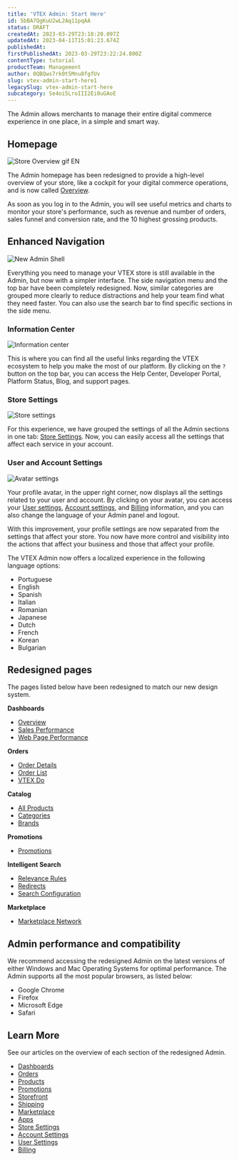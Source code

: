 ```yaml
---
title: 'VTEX Admin: Start Here'
id: 5bBA7QgKuU2wL2Aq11pqAA
status: DRAFT
createdAt: 2023-03-29T23:18:20.097Z
updatedAt: 2023-04-11T15:01:23.674Z
publishedAt: 
firstPublishedAt: 2023-03-29T23:22:24.800Z
contentType: tutorial
productTeam: Management
author: 0QBQws7rk0t5Mnu8fgfUv
slug: vtex-admin-start-here1
legacySlug: vtex-admin-start-here
subcategory: Se4oi5LroIII2Ei0uGAoE
---
```


The Admin allows merchants to manage their entire digital commerce experience in one place, in a simple and smart way. 

## Homepage
![Store Overview gif EN](//images.ctfassets.net/alneenqid6w5/4vKmiLmTVUtaxn5vzpX5xq/27b257963a3bcd2e24374c78e8bcbc4a/Store_Overview_gif_EN.gif)

The Admin homepage has been redesigned to provide a high-level overview of your store, like a cockpit for your digital commerce operations, and is now called [Overview](https://help.vtex.com/en/v4/docs/visao-geral-da-loja--6mcM4LPUqQxSiXY6uFtXZy).

As soon as you log in to the Admin, you will see useful metrics and charts to monitor your store's performance, such as revenue and number of orders, sales funnel and conversion rate, and the 10 highest grossing products.

## Enhanced Navigation 
![New Admin Shell](//images.ctfassets.net/alneenqid6w5/4Q4sQVxNy82zlFT2rmqaCo/f5e423ed52f3d468227155b73d74f163/New_Admin_Shell__1_.png)

Everything you need to manage your VTEX store is still available in the Admin, but now with a simpler interface. The side navigation menu and the top bar have been completely redesigned. Now, similar categories are grouped more clearly to reduce distractions and help your team find what they need faster. You can also use the search bar to find specific sections in the side menu.

### Information Center
![Information center](//images.ctfassets.net/alneenqid6w5/6lVqieCabdmgG53teixwyg/06dbecc541f55c4644134af302bdfd0c/Information_center.gif)

This is where you can find all the useful links regarding the VTEX ecosystem to help you make the most of our platform. By clicking on the `?` button on the top bar, you can access the Help Center, Developer Portal, Platform Status, Blog, and support pages.

### Store Settings

![Store settings](//images.ctfassets.net/alneenqid6w5/3Mypjey9ors57oaq2wKQc3/9fc79445cb6a43dc62ccc99751d5981a/Store_settings.gif)

For this experience, we have grouped the settings of all the Admin sections in one tab: [Store Settings](https://help.vtex.com/en/v4/docs/visao-geral-configuracoes-da-loja--5e1Mj7oBDq2NEYJ7cpDdR4). Now, you can easily access all the settings that affect each service in your account.

### User and Account Settings
![Avatar settings](//images.ctfassets.net/alneenqid6w5/mAIHwG3IM1E0BfcDg7orj/5542e02ec58e87d97f7e14960f5de69c/Avatar_settings.gif)

Your profile avatar, in the upper right corner, now displays all the settings related to your user and account. By clicking on your avatar, you can access your [User settings](https://help.vtex.com/en/v4/docs/user-settings-overview--1qYAvOTZBVYMosJ7tQm3Ry), [Account settings](https://help.vtex.com/v4/docs/account-settings-overview--159BmXTQhaP44wLxtPff6r), and [Billing](https://help.vtex.com/en/v4/docs/billing-overview--CcugO41lhNJzQKpazKYQC) information, and you can also change the language of your Admin panel and logout. 

With this improvement, your profile settings are now separated from the settings that affect your store. You now have more control and visibility into the actions that affect your business and those that affect your profile.

The VTEX Admin now offers a localized experience in the following language options:

* Portuguese
* English
* Spanish
* Italian
* Romanian
* Japanese
* Dutch
* French
* Korean
* Bulgarian

## Redesigned pages
The pages listed below have been redesigned to match our new design system.

__Dashboards__
- [Overview](https://help.vtex.com/en/v4/docs/visao-geral-da-loja--6mcM4LPUqQxSiXY6uFtXZy)
- [Sales Performance](https://help.vtex.com/en/v4/docs/performance-de-vendas--6gx46RGRzWO8qgaVck7PRp)  
- [Web Page Performance](https://help.vtex.com/en/v4/docs/web-page-performance--7DeyhX8cGtG9PtAGkL8zvc)

__Orders__  
- [Order Details](https://help.vtex.com/en/v4/docs/order-details--sW79ffQgZmYs3N4EsQgsf)      
- [Order List](https://help.vtex.com/en/v4/docs/todos-os-pedidos--6JHeydzIft46VY7JTEpbJT)      
- [VTEX Do](https://help.vtex.com/en/v4/docs/vtex-do--3PLbAgN2ZFcB6cavQiDFDP)  

__Catalog__  
- [All Products](https://help.vtex.com/en/v4/docs/todos-os-produtos--7J3Qy0ki0YBvmrThgVuqdC)      
- [Categories](https://help.vtex.com/en/v4/docs/categories--3aU3oviD4FXNc1wI25sItN)    
- [Brands](https://help.vtex.com/en/v4/docs/brands--2shCykAA7ct4hA6zGEjZCX)  

__Promotions__  
- [Promotions](https://help.vtex.com/en/v4/docs/promotions-list--5LtzPm5kQdRVI06KXHE0Td)  

__Intelligent Search__  
- [Relevance Rules](https://help.vtex.com/en/v4/docs/relevance-rules--1Eb7AncaXipJGDuY0sz9IS)  
- [Redirects](https://help.vtex.com/en/v4/docs/redirecionamentos--e5KdkBkx2ZIB4d4sFgPnT)  
- [Search Configuration](https://help.vtex.com/en/v4/docs/search-configuration--3vB1ISndZI2dEEa63TeJHy)    

__Marketplace__
- [Marketplace Network](https://help.vtex.com/en/v4/docs/marketplace-network--2LohpxsALqDwNnnZgk7nwr)

## Admin performance and compatibility
We recommend accessing the redesigned Admin on the latest versions of either Windows and Mac Operating Systems for optimal performance. The Admin supports all the most popular browsers, as listed below:

- Google Chrome
- Firefox
- Microsoft Edge
- Safari

## Learn More

See our articles on the overview of each section of the redesigned Admin. 

- [Dashboards](https://help.vtex.com/en/v4/docs/visao-geral-dashboards--3FA56jDSTQjuSDwJRYQihm)   
- [Orders](https://help.vtex.com/en/v4/docs/visao-geral-pedidos--wHTMvgtq5BuUJhZdYYExj)
- [Products](https://help.vtex.com/en/v4/docs/visao-geral-produtos--5Aq3VcT9G9AeIAKFmHaf0u)   
- [Promotions](https://help.vtex.com/en/v4/docs/visao-geral-promocoes--6ZSwEn2PJQ5qs0Az2EPbd3)  
- [Storefront](https://help.vtex.com/en/v4/docs/visao-geral-storefront--6LK0TxoDqrJz2YnM90WvIk)  
- [Shipping](https://help.vtex.com/en/v4/docs/visao-geral-envio--1hw1otLpTkIjQh4WiBTFYv)  
- [Marketplace](https://help.vtex.com/en/v4/docs/visao-geral-marketplace--1MwABSIGjYSrFPUXhnUXiV)  
- [Apps](https://help.vtex.com/en/v4/docs/apps-overview--Abz99oney4PUmrf7QcHc9)  
- [Store Settings](https://help.vtex.comenpt/v4/docs/visao-geral-configuracoes-da-loja--5e1Mj7oBDq2NEYJ7cpDdR4)  
- [Account Settings](https://help.vtex.com/en/v4/docs/account-settings-overview--159BmXTQhaP44wLxtPff6r)  
- [User Settings](https://help.vtex.com/en/v4/docs/visao-geral-configuracoes-usuario--1qYAvOTZBVYMosJ7tQm3Ry)  
- [Billing](https://help.vtex.com/en/v4/docs/billing-overview--CcugO41lhNJzQKpazKYQC)  

